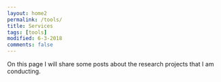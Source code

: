 ```yaml
---
layout: home2
permalink: /tools/
title: Services
tags: [tools]
modified: 6-3-2018
comments: false
---
```


On this page I will share some posts about the research projects that I am conducting.

